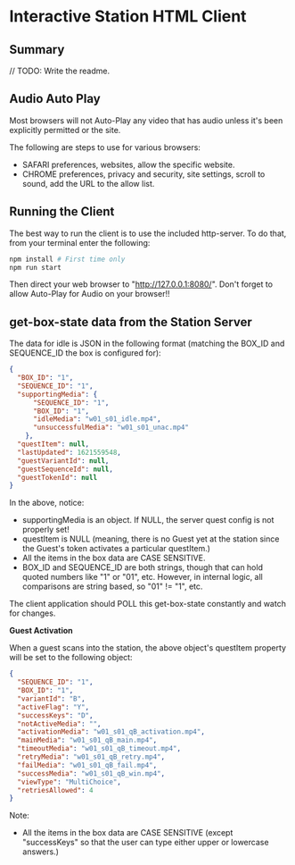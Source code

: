 # Interactive Station HTML Client

## Summary

// TODO: Write the readme.

## Audio Auto Play

Most browsers will not Auto-Play any video that has audio unless it's been explicitly permitted or the site.

The following are steps to use for various browsers:

- SAFARI preferences, websites, allow the specific website.
- CHROME preferences, privacy and security, site settings, scroll to sound, add the URL to the allow list.

## Running the Client

The best way to run the client is to use the included http-server. To do that, from your terminal enter the following:

```bash
npm install # First time only
npm run start
```

Then direct your web browser to "http://127.0.0.1:8080/". Don't forget to allow Auto-Play for Audio on your browser!!

## get-box-state data from the Station Server

The data for idle is JSON in the following format (matching the BOX_ID and SEQUENCE_ID the box is configured for):

```json
{
  "BOX_ID": "1",
  "SEQUENCE_ID": "1",
  "supportingMedia": {
      "SEQUENCE_ID": "1",
      "BOX_ID": "1",
      "idleMedia": "w01_s01_idle.mp4",
      "unsuccessfulMedia": "w01_s01_unac.mp4"
    },
  "questItem": null,
  "lastUpdated": 1621559548,
  "guestVariantId": null,
  "guestSequenceId": null,
  "guestTokenId": null
}
```

In the above, notice:

- supportingMedia is an object. If NULL, the server quest config is not properly set!
- questItem is NULL (meaning, there is no Guest yet at the station since the Guest's token activates a particular questItem.)
- All the items in the box data are CASE SENSITIVE. 
- BOX_ID and SEQUENCE_ID are both strings, though that can hold quoted numbers like "1" or "01", etc. However, in internal logic, all comparisons are string based, so "01" != "1", etc.

The client application should POLL this get-box-state constantly and watch for changes.

**Guest Activation**

When a guest scans into the station, the above object's questItem property will be set to the following object:
```json
{
  "SEQUENCE_ID": "1",
  "BOX_ID": "1",
  "variantId": "B",
  "activeFlag": "Y",
  "successKeys": "D",
  "notActiveMedia": "",
  "activationMedia": "w01_s01_qB_activation.mp4",
  "mainMedia": "w01_s01_qB_main.mp4",
  "timeoutMedia": "w01_s01_qB_timeout.mp4",
  "retryMedia": "w01_s01_qB_retry.mp4",
  "failMedia": "w01_s01_qB_fail.mp4",
  "successMedia": "w01_s01_qB_win.mp4",
  "viewType": "MultiChoice",
  "retriesAllowed": 4
}
```

Note:
- All the items in the box data are CASE SENSITIVE (except "successKeys" so that the user can type either upper or lowercase answers.)